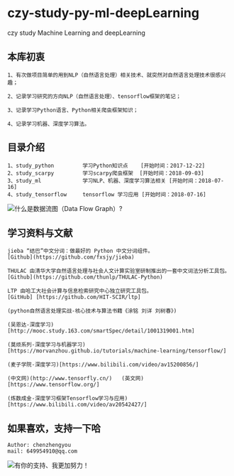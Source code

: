 # czy-study-py-ml-deepLearning
czy study Machine Learning and deepLearning

## 本库初衷
    1、有次做项目简单的用到NLP（自然语言处理）相关技术、就突然对自然语言处理技术很感兴趣；
    
    2、记录学习研究的方向NLP（自然语言处理）、tensorflow框架的笔记；

    3、记录学习Python语言、Python相关爬虫框架知识；

    4、记录学习机器、深度学习算法。


## 目录介绍
    1、study_python         学习Python知识点    [开始时间：2017-12-22]
    2、study_scarpy         学习scarpy爬虫框架  [开始时间：2018-09-03]
    3、study_ml             学习NLP、机器、深度学习算法相关 [开始时间：2018-07-16]
    4、study_tensorflow     tensorflow 学习应用 [开始时间：2018-07-16]


![](https://github.com/andyczy/czy-study-deepLearning/blob/master/tensors_flowing.gif "什么是数据流图（Data Flow Graph）?")


## 学习资料与文献
    jieba “结巴”中文分词：做最好的 Python 中文分词组件。
    [Github](https://github.com/fxsjy/jieba)
    
    THULAC 由清华大学自然语言处理与社会人文计算实验室研制推出的一套中文词法分析工具包。
    [Github](https://github.com/thunlp/THULAC-Python)

    LTP 由哈工大社会计算与信息检索研究中心独立研究工具包。 
    [GitHub] [https://github.com/HIT-SCIR/ltp]

    (python自然语言处理实战-核心技术与算法书籍《涂铭 刘详 刘树春》)

    (吴恩达-深度学习)[http://mooc.study.163.com/smartSpec/detail/1001319001.htm]

    (莫烦系列-深度学习与机器学习)[https://morvanzhou.github.io/tutorials/machine-learning/tensorflow/]

    (麦子学院-深度学习)[https://www.bilibili.com/video/av15200856/]

    (中文网)(http://www.tensorfly.cn/)   (英文网)[https://www.tensorflow.org/]

    (炼数成金-深度学习框架Tensorflow学习与应用)[https://www.bilibili.com/video/av20542427/]

## 如果喜欢，支持一下哈
    Author: chenzhengyou
    mail: 649954910@qq.com

![](https://github.com/andyczy/czy-study-deepLearning/blob/master/vxz.jpg "有你的支持、我更加努力！")

